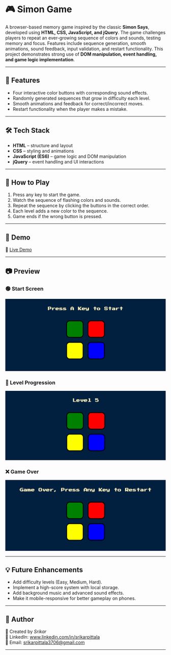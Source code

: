 # 🎮 Simon Game  

A browser-based memory game inspired by the classic **Simon Says**, developed using **HTML, CSS, JavaScript, and jQuery**. The game challenges players to repeat an ever-growing sequence of colors and sounds, testing memory and focus. Features include sequence generation, smooth animations, sound feedback, input validation, and restart functionality. This project demonstrates strong use of **DOM manipulation, event handling, and game logic implementation**.  

---

## 📌 Features  
- Four interactive color buttons with corresponding sound effects.  
- Randomly generated sequences that grow in difficulty each level.  
- Smooth animations and feedback for correct/incorrect moves.  
- Restart functionality when the player makes a mistake.  

---

## 🛠️ Tech Stack  
- **HTML** – structure and layout  
- **CSS** – styling and animations  
- **JavaScript (ES6)** – game logic and DOM manipulation  
- **jQuery** – event handling and UI interactions  

---

## 🚀 How to Play  
1. Press any key to start the game.  
2. Watch the sequence of flashing colors and sounds.  
3. Repeat the sequence by clicking the buttons in the correct order.  
4. Each level adds a new color to the sequence.  
5. Game ends if the wrong button is pressed.  

---

## 🎯 Demo  
🔗 [Live Demo](https://srikarpittala.github.io/Simon-Game/)  


---

## 📷 Preview  

### 🟢 Start Screen  
![Start Screen](preview_images/start.png)  

### 🔢 Level Progression  
![Levels](preview_images/levels.png)  

### ❌ Game Over  
![Game Over](preview_images/gameover.png)  


---

## 💡 Future Enhancements  
- Add difficulty levels (Easy, Medium, Hard).  
- Implement a high-score system with local storage.  
- Add background music and advanced sound effects.  
- Make it mobile-responsive for better gameplay on phones.  

---
## 🔹 Author
👤 Created by *Srikar*  
🔗 LinkedIn: 
www.linkedin.com/in/srikarpittala  
📧 Email: srikarpittala3706@gmail.com  

---

